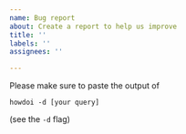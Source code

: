 ```yaml
---
name: Bug report
about: Create a report to help us improve
title: ''
labels: ''
assignees: ''

---
```


Please make sure to paste the output of 

`howdoi -d [your query]`

(see the `-d` flag)
